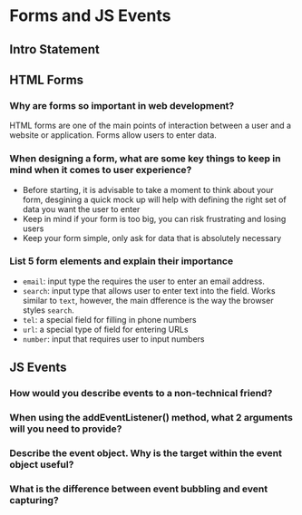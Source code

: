 # Forms and JS Events

## Intro Statement

## HTML Forms

### Why are forms so important in web development?

HTML forms are one of the main points of interaction between a user and a website or application. Forms allow users to enter data.

### When designing a form, what are some key things to keep in mind when it comes to user experience?

- Before starting, it is advisable to take a moment to think about your form, desgining a quick mock up will help with defining the right set of data you want the user to enter
- Keep in mind if your form is too big, you can risk frustrating and losing users
- Keep your form simple, only ask for data that is absolutely necessary

### List 5 form elements and explain their importance

- `email`: input type the requires the user to enter an email address.
- `search`: input type that allows user to enter text into the field. Works similar to `text`, however, the main dfference is the way the browser styles `search`.
- `tel`: a special field for filling in phone numbers
- `url`: a special type of field for entering URLs
- `number`: input that requires user to input numbers

## JS Events

### How would you describe events to a non-technical friend?

### When using the addEventListener() method, what 2 arguments will you need to provide?

### Describe the event object. Why is the target within the event object useful?

### What is the difference between event bubbling and event capturing?
